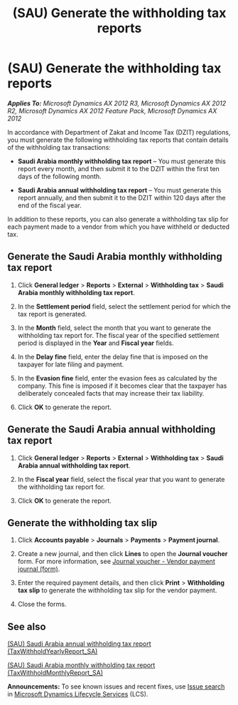﻿---
title: (SAU) Generate the withholding tax reports
TOCTitle: (SAU) Generate the withholding tax reports
ms:assetid: 8d742be6-b29b-492f-ba6c-c604e21d35cb
ms:mtpsurl: https://technet.microsoft.com/en-us/library/Hh209357(v=AX.60)
ms:contentKeyID: 36058502
ms.date: 04/18/2014
mtps_version: v=AX.60
---

# (SAU) Generate the withholding tax reports 


_**Applies To:** Microsoft Dynamics AX 2012 R3, Microsoft Dynamics AX 2012 R2, Microsoft Dynamics AX 2012 Feature Pack, Microsoft Dynamics AX 2012_

In accordance with Department of Zakat and Income Tax (DZIT) regulations, you must generate the following withholding tax reports that contain details of the withholding tax transactions:

  - **Saudi Arabia monthly withholding tax report** – You must generate this report every month, and then submit it to the DZIT within the first ten days of the following month.

  - **Saudi Arabia annual withholding tax report** – You must generate this report annually, and then submit it to the DZIT within 120 days after the end of the fiscal year.

In addition to these reports, you can also generate a withholding tax slip for each payment made to a vendor from which you have withheld or deducted tax.

## Generate the Saudi Arabia monthly withholding tax report

1.  Click **General ledger** \> **Reports** \> **External** \> **Withholding tax** \> **Saudi Arabia monthly withholding tax report**.

2.  In the **Settlement period** field, select the settlement period for which the tax report is generated.

3.  In the **Month** field, select the month that you want to generate the withholding tax report for. The fiscal year of the specified settlement period is displayed in the **Year** and **Fiscal year** fields.

4.  In the **Delay fine** field, enter the delay fine that is imposed on the taxpayer for late filing and payment.

5.  In the **Evasion fine** field, enter the evasion fees as calculated by the company. This fine is imposed if it becomes clear that the taxpayer has deliberately concealed facts that may increase their tax liability.

6.  Click **OK** to generate the report.

## Generate the Saudi Arabia annual withholding tax report

1.  Click **General ledger** \> **Reports** \> **External** \> **Withholding tax** \> **Saudi Arabia annual withholding tax report**.

2.  In the **Fiscal year** field, select the fiscal year that you want to generate the withholding tax report for.

3.  Click **OK** to generate the report.

## Generate the withholding tax slip

1.  Click **Accounts payable** \> **Journals** \> **Payments** \> **Payment journal**.

2.  Create a new journal, and then click **Lines** to open the **Journal voucher** form. For more information, see [Journal voucher - Vendor payment journal (form)](https://technet.microsoft.com/en-us/library/aa599011\(v=ax.60\)).

3.  Enter the required payment details, and then click **Print** \> **Withholding tax slip** to generate the withholding tax slip for the vendor payment.

4.  Close the forms.

## See also

[(SAU) Saudi Arabia annual withholding tax report (TaxWithholdYearlyReport\_SA)](sau-saudi-arabia-annual-withholding-tax-report-taxwithholdyearlyreport-sa.md)

[(SAU) Saudi Arabia monthly withholding tax report (TaxWithholdMonthlyReport\_SA)](sau-saudi-arabia-monthly-withholding-tax-report-taxwithholdmonthlyreport-sa.md)

  
**Announcements:** To see known issues and recent fixes, use [Issue search](http://go.microsoft.com/fwlink/?linkid=389258) in [Microsoft Dynamics Lifecycle Services](http://go.microsoft.com/fwlink/?linkid=306505) (LCS).

